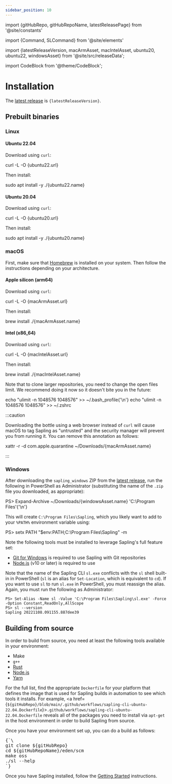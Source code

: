 ```yaml
---
sidebar_position: 10
---
```


import {gitHubRepo, gitHubRepoName, latestReleasePage} from '@site/constants'

import {Command, SLCommand} from '@site/elements'

import {latestReleaseVersion, macArmAsset, macIntelAsset, ubuntu20, ubuntu22, windowsAsset} from '@site/src/releaseData';

import CodeBlock from '@theme/CodeBlock';

# Installation

<p>The <a href={latestReleasePage}>latest release</a> is <code>{latestReleaseVersion}</code>.</p>

## Prebuilt binaries

### Linux

#### Ubuntu 22.04

Download using `curl`:

<CodeBlock>
curl -L -O {ubuntu22.url}
</CodeBlock>

Then install:

<CodeBlock>
sudo apt install -y ./{ubuntu22.name}
</CodeBlock>

#### Ubuntu 20.04

Download using `curl`:

<CodeBlock>
curl -L -O {ubuntu20.url}
</CodeBlock>

Then install:

<CodeBlock>
sudo apt install -y ./{ubuntu20.name}
</CodeBlock>

### macOS

First, make sure that [Homebrew](https://brew.sh/) is installed on your system. Then follow the instructions depending on your architecture.

#### Apple silicon (arm64)

Download using `curl`:

<CodeBlock>
curl -L -O {macArmAsset.url}
</CodeBlock>

Then install:

<CodeBlock>
brew install ./{macArmAsset.name}
</CodeBlock>

#### Intel (x86_64)

Download using `curl`:

<CodeBlock>
curl -L -O {macIntelAsset.url}
</CodeBlock>

Then install:

<CodeBlock>
brew install ./{macIntelAsset.name}
</CodeBlock>

Note that to clone larger repositories, you need to change the open files limit. We recommend doing it now so it doesn't bite you in the future:

<CodeBlock>
echo "ulimit -n 1048576 1048576" >> ~/.bash_profile{'\n'}
echo "ulimit -n 1048576 1048576" >> ~/.zshrc
</CodeBlock>

:::caution

Downloading the bottle using a web browser instead of `curl` will cause macOS to tag Sapling as "untrusted" and the security manager will prevent you from running it. You can remove this annotation as follows:

<CodeBlock>
xattr -r -d com.apple.quarantine ~/Downloads/{macArmAsset.name}
</CodeBlock>

:::

### Windows

After downloading the `sapling_windows` ZIP from the <a href={latestReleasePage}>latest release</a>, run the following in PowerShell as Administrator (substituting the name of the `.zip` file you downloaded, as appropriate):

<CodeBlock>
PS> Expand-Archive ~/Downloads/{windowsAsset.name} 'C:\Program Files'{'\n'}
</CodeBlock>

This will create `C:\Program Files\Sapling`, which you likely want to add to your `%PATH%` environment variable using:

<CodeBlock>
PS> setx PATH "$env:PATH;C:\Program Files\Sapling" -m
</CodeBlock>

Note the following tools must be installed to leverage Sapling's full feature set:

- [Git for Windows](https://git-scm.com/download/win) is required to use Sapling with Git repositories
- [Node.js](https://nodejs.org/en/download/) (v10 or later) is required to use <SLCommand name="web" />

Note that the name of the Sapling CLI `sl.exe` conflicts with the `sl` shell built-in in PowerShell (`sl` is an alias for `Set-Location`, which is equivalent to `cd`). If you want to use `sl` to run `sl.exe` in PowerShell, you must reassign the alias. Again, you must run the following as Administrator:

```
PS> Set-Alias -Name sl -Value 'C:\Program Files\Sapling\sl.exe' -Force -Option Constant,ReadOnly,AllScope
PS> sl --version
Sapling 20221108.091155.887dee39
```

## Building from source

In order to build from source, you need at least the following tools available in your environment:

- Make
- `g++`
- [Rust](https://www.rust-lang.org/tools/install)
- [Node.js](https://nodejs.org)
- [Yarn](https://yarnpkg.com/getting-started/install)

For the full list, find the appropriate `Dockerfile` for your platform that defines the image that is used for Sapling builds in automation to see which tools it installs. For example, <a href={`${gitHubRepo}/blob/main/.github/workflows/sapling-cli-ubuntu-22.04.Dockerfile`}><code>.github/workflows/sapling-cli-ubuntu-22.04.Dockerfile</code></a> reveals all of the packages you need to install via `apt-get` in the host environment in order to build Sapling from source.

Once you have your environment set up, you can do a build as follows:

<pre>{`\
git clone ${gitHubRepo}
cd ${gitHubRepoName}/eden/scm
make oss
./sl --help
`}
</pre>

Once you have Sapling installed, follow the [Getting Started](./getting-started.md) instructions.
